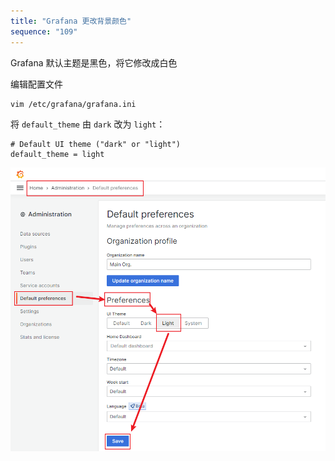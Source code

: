 ```yaml
---
title: "Grafana 更改背景颜色"
sequence: "109"
---
```


Grafana 默认主题是黑色，将它修改成白色

编辑配置文件

```text
vim /etc/grafana/grafana.ini
```

将 `default_theme` 由 `dark` 改为 `light`：

```text
# Default UI theme ("dark" or "light")
default_theme = light
```

![](/assets/images/grafana/grafana-administration-default-preference-light.png)

